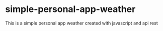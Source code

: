 # simple-personal-app-weather
This is a simple personal app weather created with javascript and api rest
